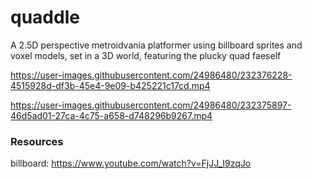 # quaddle
A 2.5D perspective metroidvania platformer using billboard sprites and voxel models, set in a 3D world, featuring the plucky quad faeself

https://user-images.githubusercontent.com/24986480/232376228-4515928d-df3b-45e4-9e09-b425221c17cd.mp4

https://user-images.githubusercontent.com/24986480/232375897-46d5ad01-27ca-4c75-a658-d748296b9267.mp4

### Resources

billboard: https://www.youtube.com/watch?v=FjJJ_I9zqJo
